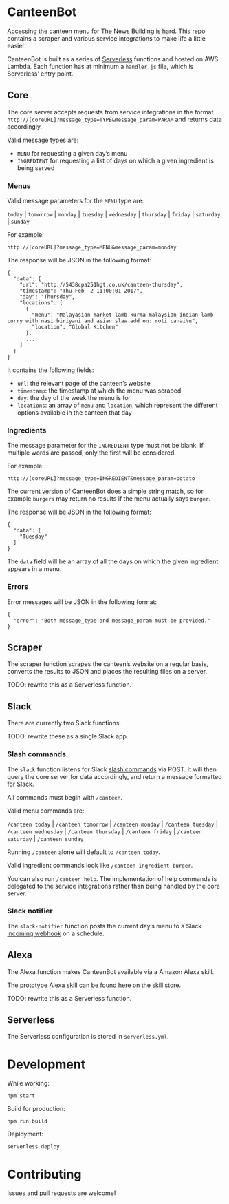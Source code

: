 # CanteenBot

Accessing the canteen menu for The News Building is hard. This repo contains a scraper and various service integrations to make life a little easier.

CanteenBot is built as a series of [Serverless](https://serverless.com/framework/docs/) functions and hosted on AWS Lambda. Each function has at minimum a `handler.js` file, which is Serverless’ entry point.


## Core

The core server accepts requests from service integrations in the format `http://[coreURL]?message_type=TYPE&message_param=PARAM` and returns data accordingly.

Valid message types are:

- `MENU` for requesting a given day’s menu
- `INGREDIENT` for requesting a list of days on which a given ingredient is being served

### Menus

Valid message parameters for the `MENU` type are:

`today` | `tomorrow` | `monday` | `tuesday` | `wednesday` | `thursday` | `friday` | `saturday` | `sunday`

For example:

    http://[coreURL]?message_type=MENU&message_param=monday


The response will be JSON in the following format:

```
{
  "data": {
    "url": "http://5438cpa251hgt.co.uk/canteen-thursday",
    "timestamp": "Thu Feb  2 11:00:01 2017",
    "day": "Thursday",
    "locations": [
      {
        "menu": "Malayasian market lamb kurma malaysian indian lamb curry with nasi biriyani and asian slaw add on: roti canai\n",
        "location": "Global Kitchen"
      },
      ...
    ]
  }
}
```

It contains the following fields:

- `url`: the relevant page of the canteen’s website
- `timestamp`: the timestamp at which the menu was scraped
- `day`: the day of the week the menu is for
- `locations`: an array of `menu` and `location`, which represent the different options available in the canteen that day


### Ingredients

The message parameter for the `INGREDIENT` type must not be blank. If multiple words are passed, only the first will be considered.

For example:

    http://[coreURL]?message_type=INGREDIENT&message_param=potato

The current version of CanteenBot does a simple string match, so for example `burgers` may return no results if the menu actually says `burger`.

The response will be JSON in the following format:

```
{
  "data": [
    "Tuesday"
  ]
}
```

The `data` field will be an array of all the days on which the given ingredient appears in a menu.


### Errors

Error messages will be JSON in the following format:

```
{
  "error": "Both message_type and message_param must be provided."
}
```


## Scraper

The scraper function scrapes the canteen’s website on a regular basis, converts the results to JSON and places the resulting files on a server.

TODO: rewrite this as a Serverless function.


## Slack

There are currently two Slack functions.

TODO: rewrite these as a single Slack app.


### Slash commands

The `slack` function listens for Slack [slash commands](https://api.slack.com/slash-commands) via POST. It will then query the core server for data accordingly, and return a message formatted for Slack.

All commands must begin with `/canteen`.

Valid menu commands are:

`/canteen today` | `/canteen tomorrow` | `/canteen monday` | `/canteen tuesday` | `/canteen wednesday` | `/canteen thursday` | `/canteen friday` | `/canteen saturday` | `/canteen sunday`

Running `/canteen` alone will default to `/canteen today`.

Valid ingredient commands look like `/canteen ingredient burger`.

You can also run `/canteen help`. The implementation of help commands is delegated to the service integrations rather than being handled by the core server.


### Slack notifier

The `slack-notifier` function posts the current day’s menu to a Slack [incoming webhook](https://api.slack.com/incoming-webhooks) on a schedule.


## Alexa

The Alexa function makes CanteenBot available via a Amazon Alexa skill.

The prototype Alexa skill can be found [here](http://alexa.amazon.co.uk/spa/index.html?#skills/dp/B01M4IGA2S) on the skill store.

TODO: rewrite this as a Serverless function.


## Serverless

The Serverless configuration is stored in `serverless.yml`.


# Development

While working:

    npm start

Build for production:

    npm run build

Deployment:

    serverless deploy


# Contributing

Issues and pull requests are welcome!
